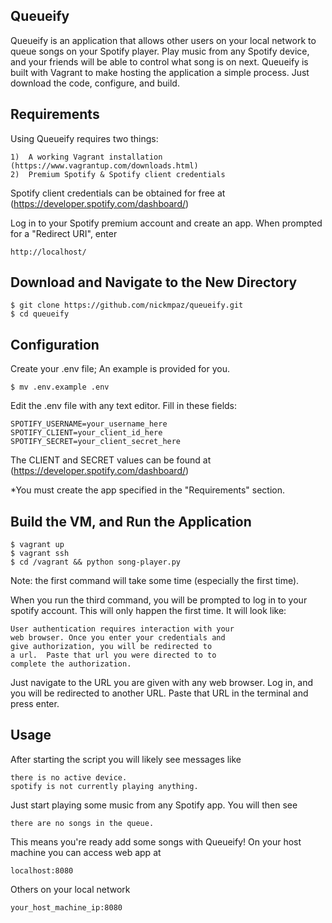 ## Queueify

Queueify is an application that allows other users on your local network to queue songs on 
your Spotify player. Play music from any Spotify device, and your friends will be able to control
what song is on next. Queueify is built with Vagrant to make hosting the application a simple process.
Just download the code, configure, and build.

## Requirements

Using Queueify requires two things:

    1)  A working Vagrant installation (https://www.vagrantup.com/downloads.html)
    2)  Premium Spotify & Spotify client credentials

Spotify client credentials can be obtained for free at (https://developer.spotify.com/dashboard/)

Log in to your Spotify premium account and create an app. When prompted for a "Redirect URI", enter
    
    http://localhost/
    
## Download and Navigate to the New Directory

    $ git clone https://github.com/nickmpaz/queueify.git
    $ cd queueify

## Configuration

Create your .env file; An example is provided for you.

    $ mv .env.example .env

Edit the .env file with any text editor. Fill in these fields:

    SPOTIFY_USERNAME=your_username_here
    SPOTIFY_CLIENT=your_client_id_here               
    SPOTIFY_SECRET=your_client_secret_here

The CLIENT and SECRET values can be found at (https://developer.spotify.com/dashboard/)

*You must create the app specified in the "Requirements" section.

## Build the VM, and Run the Application

    $ vagrant up       
    $ vagrant ssh
    $ cd /vagrant && python song-player.py

Note: the first command will take some time (especially the first time).

When you run the third command, you will be prompted to log in to your spotify account.
This will only happen the first time. It will look like:

    User authentication requires interaction with your
    web browser. Once you enter your credentials and
    give authorization, you will be redirected to
    a url.  Paste that url you were directed to to
    complete the authorization.

Just navigate to the URL you are given with any web browser. Log in, and you will be 
redirected to another URL. Paste that URL in the terminal and press enter.

## Usage

After starting the script you will likely see messages like

    there is no active device.
    spotify is not currently playing anything.

Just start playing some music from any Spotify app. You will then see

    there are no songs in the queue.

This means you're ready add some songs with Queueify! On your host machine you can access web app at

    localhost:8080

Others on your local network 

    your_host_machine_ip:8080



    

